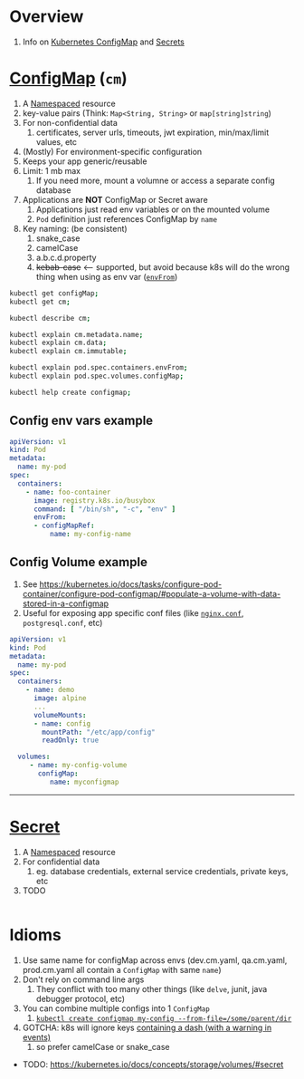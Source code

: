 # Overview
1. Info on [Kubernetes ConfigMap](TODO) and [Secrets](TODO)


# [ConfigMap](https://kubernetes.io/docs/concepts/configuration/configmap/) (`cm`)
1. A [Namespaced](https://kubernetes.io/docs/concepts/overview/working-with-objects/namespaces/) resource
1. key-value pairs (Think: `Map<String, String>` or `map[string]string`)
1. For non-confidential data
    1. certificates, server urls, timeouts, jwt expiration, min/max/limit values, etc
1. (Mostly) For environment-specific configuration
1. Keeps your app generic/reusable
1. Limit: 1 mb max
    1. If you need more, mount a volumne or access a separate config database
1. Applications are **NOT** ConfigMap or Secret aware
    1. Applications just read env variables or on the mounted volume
    1. `Pod` definition just references ConfigMap by `name`
1. Key naming: (be consistent)
    1. snake_case
    1. camelCase
    1. a.b.c.d.property
    1. ~~kebab-case~~  <-- supported, but avoid because k8s will do the wrong thing when using as env var ([`envFrom`](https://kubernetes.io/docs/tasks/configure-pod-container/configure-pod-configmap/#restrictions))
```sh
kubectl get configMap;
kubectl get cm;

kubectl describe cm;

kubectl explain cm.metadata.name;
kubectl explain cm.data;
kubectl explain cm.immutable;

kubectl explain pod.spec.containers.envFrom;
kubectl explain pod.spec.volumes.configMap;

kubectl help create configmap;
```


## Config env vars example
```yaml
apiVersion: v1
kind: Pod
metadata:
  name: my-pod
spec:
  containers:
    - name: foo-container
      image: registry.k8s.io/busybox
      command: [ "/bin/sh", "-c", "env" ]
      envFrom:
      - configMapRef:
          name: my-config-name
```


## Config Volume example
1. See https://kubernetes.io/docs/tasks/configure-pod-container/configure-pod-configmap/#populate-a-volume-with-data-stored-in-a-configmap
1. Useful for exposing app specific conf files (like [`nginx.conf`](https://www.nginx.com/resources/wiki/start/topics/examples/full/#nginx-conf), `postgresql.conf`, etc)
```yaml
apiVersion: v1
kind: Pod
metadata:
  name: my-pod
spec:
  containers:
    - name: demo
      image: alpine
      ...
      volumeMounts:
      - name: config
        mountPath: "/etc/app/config"
        readOnly: true

  volumes:
     - name: my-config-volume
       configMap:
          name: myconfigmap
```


--------
# [Secret](https://kubernetes.io/docs/concepts/configuration/secret/)
1. A [Namespaced](https://kubernetes.io/docs/concepts/overview/working-with-objects/namespaces/) resource
1. For confidential data
    1. eg. database credentials, external service credentials, private keys, etc
1. TODO
```sh
```


# Idioms
1. Use same name for configMap across envs (dev.cm.yaml, qa.cm.yaml, prod.cm.yaml all contain a `ConfigMap` with same `name`)
1. Don't rely on command line args
    1. They conflict with too many other things (like `delve`, junit, java debugger protocol, etc)
1. You can combine multiple configs into 1 `ConfigMap`
    1. [`kubectl create configmap my-config --from-file=/some/parent/dir`](https://kubernetes.io/docs/tasks/configure-pod-container/configure-pod-configmap/#create-configmaps-from-directories)
1. GOTCHA: k8s will ignore keys [containing a dash (with a warning in events)](https://kubernetes.io/docs/tasks/configure-pod-container/configure-pod-configmap/#restrictions)
    1. so prefer camelCase or snake_case


- TODO: https://kubernetes.io/docs/concepts/storage/volumes/#secret

